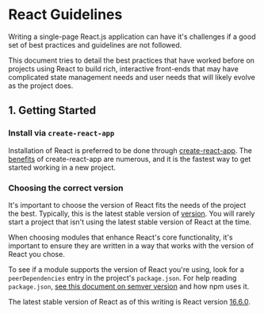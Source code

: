 # React Guidelines

Writing a single-page React.js application can have it's challenges if a good set of best practices and guidelines are not followed.

This document tries to detail the best practices that have worked before on projects using React to build rich, interactive front-ends that may have complicated state management needs and user needs that will likely evolve as the project does.

## 1.  Getting Started

### Install via `create-react-app`
Installation of React is preferred to be done through [create-react-app](create-react-app). The [benefits](https://github.com/facebook/create-react-app#whats-included) of create-react-app are numerous, and it is the fastest way to get started working in a new project.

### Choosing the correct version
It's important to choose the version of React fits the needs of the project the best. Typically, this is the latest stable version of [version](https://reactjs.org/versions/). You will rarely start a project that isn't using the latest stable version of React at the time.

When choosing modules that enhance React's core functionality, it's important to ensure they are written in a way that works with the version of React you chose.

To see if a module supports the version of React you're using, look for a `peerDependencies` entry in the project's `package.json`.  For help reading `package.json`, [see this document on semver version](https://docs.npmjs.com/getting-started/semantic-versioning#semver-for-consumers) and how npm uses it.

The latest stable version of React as of this writing is React version [16.6.0](https://reactjs.org/versions/).
